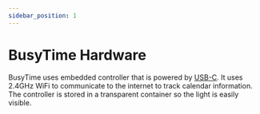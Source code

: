 ```yaml
---
sidebar_position: 1
---
```


# BusyTime Hardware
BusyTime uses embedded controller that is powered by [USB-C](https://en.wikipedia.org/wiki/USB-C).  It uses 2.4GHz WiFi to communicate to the internet to track calendar information.  The controller is stored in a transparent container so the light is easily visible.